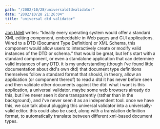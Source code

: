 ```yaml
---
path: "/2002/10/28/universaldtdvalidator" 
date: "2002/10/28 21:26:04" 
title: "universal dtd validator" 
---
```

<p><a href="http://www.infoworld.com/articles/pl/xml/02/10/28/021028plxmlclient.xml">Jon Udell</a> writes: <q>Ideally every operating system would offer a standard XML editing component, embeddable in Web pages and GUI applications. Wired to a DTD (Document Type Definition) or XML Schema, this component would allow users to interactively create or modify valid instances of the DTD or schema.</q> that would be great, but let's start with a standard component, or even a standalone application that can determine valid instances of any DTD. it is my understanding (though i've found little documentation about dtd's own dtd) that document type definitions themselves follow a standard format that should, in theory, allow an application (or component thereof) to read a dtd it has never before seen and then validate other documents against the dtd. what i want is this application, a universal validator. maybe some web browsers already do this, but i've never seen it done transparently (rather than in the background), and i've never seen it as an independent tool. once we have this, we can talk about plugging this universal validator into a universally-valid editor. this could also be used, along with a translation definition format, to automatically translate between different xml-based document types.</p>